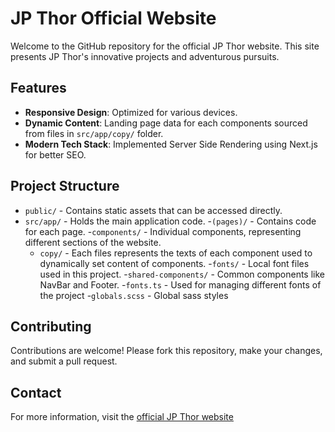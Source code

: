 # JP Thor Official Website

Welcome to the GitHub repository for the official JP Thor website. This site presents JP Thor's innovative projects and adventurous pursuits.

## Features

- **Responsive Design**: Optimized for various devices.
- **Dynamic Content**: Landing page data for each components sourced from files in `src/app/copy/` folder.
- **Modern Tech Stack**: Implemented Server Side Rendering using Next.js for better SEO.

## Project Structure

- `public/` - Contains static assets that can be accessed directly.
- `src/app/` - Holds the main application code.
    -`(pages)/` - Contains code for each page.
    -`components/` - Individual components, representing different sections of the website.
    - `copy/` - Each files represents the texts of each component used to dynamically set content of components.
    -`fonts/` - Local font files used in this project.
    -`shared-components/` - Common components like NavBar and Footer.
    -`fonts.ts` - Used for managing different fonts of the project
    -`globals.scss` - Global sass styles

## Contributing

Contributions are welcome! Please fork this repository, make your changes, and submit a pull request.


## Contact

For more information, visit the [official JP Thor website](https://jpthor.com)